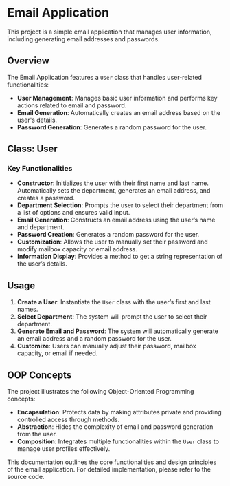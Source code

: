 # Email Application

This project is a simple email application that manages user information, including generating email addresses and passwords.

## Overview

The Email Application features a `User` class that handles user-related functionalities:

- **User Management**: Manages basic user information and performs key actions related to email and password.
- **Email Generation**: Automatically creates an email address based on the user's details.
- **Password Generation**: Generates a random password for the user.

## Class: User

### Key Functionalities

- **Constructor**: Initializes the user with their first name and last name. Automatically sets the department, generates an email address, and creates a password.
- **Department Selection**: Prompts the user to select their department from a list of options and ensures valid input.
- **Email Generation**: Constructs an email address using the user’s name and department.
- **Password Creation**: Generates a random password for the user.
- **Customization**: Allows the user to manually set their password and modify mailbox capacity or email address.
- **Information Display**: Provides a method to get a string representation of the user’s details.

## Usage

1. **Create a User**: Instantiate the `User` class with the user’s first and last names.
2. **Select Department**: The system will prompt the user to select their department.
3. **Generate Email and Password**: The system will automatically generate an email address and a random password for the user.
4. **Customize**: Users can manually adjust their password, mailbox capacity, or email if needed.

## OOP Concepts

The project illustrates the following Object-Oriented Programming concepts:

- **Encapsulation**: Protects data by making attributes private and providing controlled access through methods.
- **Abstraction**: Hides the complexity of email and password generation from the user.
- **Composition**: Integrates multiple functionalities within the `User` class to manage user profiles effectively.

This documentation outlines the core functionalities and design principles of the email application. For detailed implementation, please refer to the source code.

